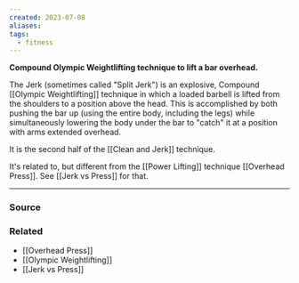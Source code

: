 ```yaml
---
created: 2023-07-08
aliases: 
tags:
  - fitness
---
```

**Compound Olympic Weightlifting technique to lift a bar overhead.**

The Jerk (sometimes called "Split Jerk") is an explosive, Compound [[Olympic Weightlifting]] technique in which a loaded barbell is lifted from the shoulders to a position above the head. This is accomplished by both pushing the bar up (using the entire body, including the legs) while simultaneously lowering the body under the bar to "catch" it at a position with arms extended overhead. 

It is the second half of the [[Clean and Jerk]] technique. 

It's related to, but different from the [[Power Lifting]] technique [[Overhead Press]]. See [[Jerk vs Press]] for that.

---

### Source

### Related
- [[Overhead Press]] 
- [[Olympic Weightlifting]] 
- [[Jerk vs Press]]